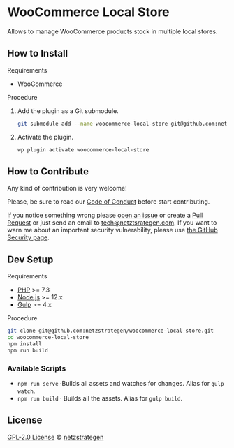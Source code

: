 # WooCommerce Local Store

Allows to manage WooCommerce products stock in multiple local stores.

## How to Install

Requirements

- WooCommerce

Procedure

1. Add the plugin as a Git submodule.
    ```sh
    git submodule add --name woocommerce-local-store git@github.com:netzstrategen/woocommerce-local-store.git wp-content/plugins/woocommerce-local-store
    ```

2. Activate the plugin.
    ```sh
    wp plugin activate woocommerce-local-store
    ```

## How to Contribute

Any kind of contribution is very welcome!

Please, be sure to read our [Code of Conduct](https://github.com/netzstrategen/woocommerce-local-store/blob/master/CODE_OF_CONDUCT) before start contributing.

If you notice something wrong please [open an issue](https://github.com/netzstrategen/woocommerce-local-store/issues) or create a [Pull Request](https://github.com/netzstrategen/woocommerce-local-store/pulls) or just send an email to [tech@netztsrategen.com](mailto:tech@netztsrategen.com).
If you want to warn me about an important security vulnerability, please use [the GitHub Security page](https://github.com/netzstrategen/woocommerce-local-store/network/alerts).

## Dev Setup

Requirements

- [PHP](https://www.php.net/) >= 7.3
- [Node.js](https://nodejs.org/en/) >= 12.x
- [Gulp](https://gulpjs.com/) >= 4.x

Procedure

```sh
git clone git@github.com:netzstrategen/woocommerce-local-store.git
cd woocommerce-local-store
npm install
npm run build
```

### Available Scripts

- `npm run serve` ·Builds all assets and watches for changes. Alias for `gulp watch`.
- `npm run build` · Builds all the assets. Alias for `gulp build`.


## License

[GPL-2.0 License](https://github.com/netzstrategen/woocommerce-local-store/blob/master/LICENSE) © [netzstrategen](https://netzstrategen.com)
